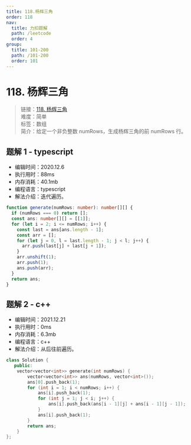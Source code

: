 ```yaml
---
title: 118.杨辉三角
order: 118
nav:
  title: 力扣题解
  path: /leetcode
  order: 4
group:
  title: 101-200
  path: /101-200
  order: 101
---
```


# 118. 杨辉三角

> 链接：[118. 杨辉三角](https://leetcode-cn.com/problems/pascals-triangle/)  
> 难度：简单  
> 标签：数组  
> 简介：给定一个非负整数 numRows，生成杨辉三角的前 numRows 行。

## 题解 1 - typescript

- 编辑时间：2020.12.6
- 执行用时：88ms
- 内存消耗：40.1mb
- 编程语言：typescript
- 解法介绍：迭代遍历。

```typescript
function generate(numRows: number): number[][] {
  if (numRows === 0) return [];
  const ans: number[][] = [[1]];
  for (let i = 2; i <= numRows; i++) {
    const last = ans[ans.length - 1];
    const arr = [];
    for (let j = 0, l = last.length - 1; j < l; j++) {
      arr.push(last[j] + last[j + 1]);
    }
    arr.unshift(1);
    arr.push(1);
    ans.push(arr);
  }
  return ans;
}
```

## 题解 2 - c++

- 编辑时间：2021.12.21
- 执行用时：0ms
- 内存消耗：6.3mb
- 编程语言：c++
- 解法介绍：从后往前遍历。

```c++
class Solution {
   public:
    vector<vector<int>> generate(int numRows) {
        vector<vector<int>> ans(numRows, vector<int>());
        ans[0].push_back(1);
        for (int i = 1; i < numRows; i++) {
            ans[i].push_back(1);
            for (int j = 1; j < i; j++) {
                ans[i].push_back(ans[i - 1][j] + ans[i - 1][j - 1]);
            }
            ans[i].push_back(1);
        }
        return ans;
    }
};
```
